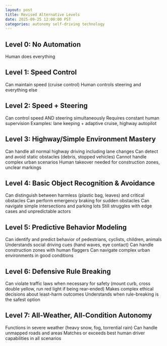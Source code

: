 ```yaml
---
layout: post
title: Revised Alternative Levels
date: 2025-09-25 12:00:00 PST
categories: autonomy self-driving technology
---
```


## Level 0: No Automation

Human does everything

## Level 1: Speed Control

Can maintain speed (cruise control)
Human controls steering and everything else

## Level 2: Speed + Steering

Can control speed AND steering simultaneously
Requires constant human supervision
Examples: lane keeping + adaptive cruise, highway autopilot

## Level 3: Highway/Simple Environment Mastery

Can handle all normal highway driving including lane changes
Can detect and avoid static obstacles (debris, stopped vehicles)
Cannot handle complex urban scenarios
Human takeover needed for construction zones, unclear markings

## Level 4: Basic Object Recognition & Avoidance

Can distinguish between harmless (plastic bag, leaves) and critical obstacles
Can perform emergency braking for sudden obstacles
Can navigate simple intersections and parking lots
Still struggles with edge cases and unpredictable actors

## Level 5: Predictive Behavior Modeling

Can identify and predict behavior of pedestrians, cyclists, children, animals
Understands social driving cues (hand waves, eye contact)
Can handle construction zones with human flaggers
Can navigate complex urban environments in good conditions

## Level 6: Defensive Rule Breaking

Can violate traffic laws when necessary for safety (mount curb, cross double yellow, run red light if being rear-ended)
Makes complex ethical decisions about least-harm outcomes
Understands when rule-breaking is the safest option

## Level 7: All-Weather, All-Condition Autonomy

Functions in severe weather (heavy snow, fog, torrential rain)
Can handle unmapped roads and areas
Matches or exceeds best human driver capabilities in all scenarios